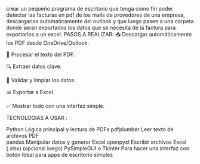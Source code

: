 crear un pequeño programa de escritorio que tenga como fin poder detectar las facturas en pdf de los mails de provedores de una empresa,
descargarlos automaticamente del outlook y que luego pasen a una carpeta donde seran exportados los datos que se necesita de la factura 
para exportarlos a un excel.
PASOS A REALIZAR:
📥 Descargar automáticamente los PDF desde OneDrive/Outlook.

📄 Procesar el texto del PDF.

🔍 Extraer datos clave.

🧹 Validar y limpiar los datos.

📊 Exportar a Excel.

✅ Mostrar todo con una interfaz simple.

TECNOLOGIAS A USAR :

Python 	Lógica principal y lectura de PDFs
pdfplumber	Leer texto de archivos PDF	
pandas	Manipular datos y generar Excel	
openpyxl	Escribir archivos Excel (.xlsx)	
(opcional luego) PySimpleGUI o Tkinter	Para hacer una interfaz con botón	Ideal para apps de escritorio simples

